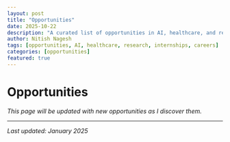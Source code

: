 ```yaml
---
layout: post
title: "Opportunities"
date: 2025-10-22
description: "A curated list of opportunities in AI, healthcare, and research."
author: Nitish Nagesh
tags: [opportunities, AI, healthcare, research, internships, careers]
categories: [opportunities]
featured: true
---
```


# Opportunities

*This page will be updated with new opportunities as I discover them.*

---

*Last updated: January 2025*

